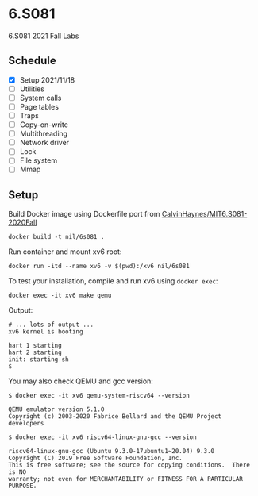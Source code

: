 # 6.S081
6.S081 2021 Fall Labs

## Schedule

+ [x] Setup 2021/11/18
+ [ ] Utilities
+ [ ] System calls
+ [ ] Page tables
+ [ ] Traps
+ [ ] Copy-on-write
+ [ ] Multithreading
+ [ ] Network driver
+ [ ] Lock
+ [ ] File system
+ [ ] Mmap

## Setup

Build Docker image using Dockerfile port from [CalvinHaynes/MIT6.S081-2020Fall](https://github.com/CalvinHaynes/MIT6.S081-2020Fall/blob/main/DockerFIle/Dockerfile)
```shell
docker build -t nil/6s081 .
```
Run container and mount xv6 root:
```shell
docker run -itd --name xv6 -v $(pwd):/xv6 nil/6s081
```
To test your installation, compile and run xv6 using `docker exec`:
```shell
docker exec -it xv6 make qemu
```

Output:
```shell
# ... lots of output ...
xv6 kernel is booting

hart 1 starting
hart 2 starting
init: starting sh
$
```

You may also check QEMU and gcc version:
```shell
$ docker exec -it xv6 qemu-system-riscv64 --version

QEMU emulator version 5.1.0
Copyright (c) 2003-2020 Fabrice Bellard and the QEMU Project developers

$ docker exec -it xv6 riscv64-linux-gnu-gcc --version

riscv64-linux-gnu-gcc (Ubuntu 9.3.0-17ubuntu1~20.04) 9.3.0
Copyright (C) 2019 Free Software Foundation, Inc.
This is free software; see the source for copying conditions.  There is NO
warranty; not even for MERCHANTABILITY or FITNESS FOR A PARTICULAR PURPOSE.
```
